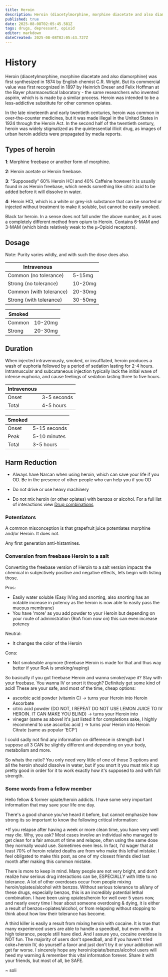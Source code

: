 ```yaml
---
title: Heroin
description: Heroin (diacetylmorphine, morphine diacetate and also diamorphine) was first synthesized in 1874 by English chemist C.R. Wright.
published: true
date: 2025-08-08T02:05:45.581Z
tags: drugs, depressant, opioid
editor: markdown
dateCreated: 2025-08-08T02:05:43.727Z
---
```


# History

Heroin (diacetylmorphine, morphine diacetate and also diamorphine) was first synthesized in 1874 by English chemist C.R. Wright. But its commercial value was first recognized in 1897 by Heinrich Dreser and Felix Hoffman at the Bayer pharmaceutical laboratory - the same researchers who invented aspirin, which is is made by a similar process. Heroin was intended to be a less-addictive substitute for other common opiates.

In the late nineteenth and early twentieth centuries, heroin was common in over-the-counter medicines, but it was made illegal in the United States in 1924 through the Heroin Act. In the second half of the twentieth century, heroin was widely stigmatized as the quintessential illicit drug, as images of urban heroin addicts were propagated by media reports.

## Types of heroin

**1**: Morphine freebase or another form of morphine.

**2**: Heroin acetate or Heroin freebase.

**3**: "Supposedly" 60% Heroin HCl and 40% Caffeine however it is usually found in as Heroin freebase, which needs something like citric acid to be added before it will dissolve in water.

**4**: Heroin HCl, which is a white or grey-ish substance that can be snorted or injected without treatment to make it soluble, but cannot be easily smoked.

Black tar heroin. In a sense does not fall under the above number, as it uses a completely different method from opium to Heroin. Contains 6-MAM and 3-MAM (which binds relatively weak to the μ-Opioid receptors).

## Dosage

Note: Purity varies wildly, and with such the dose does also.

| Intravenous |  |
|---|---|
| Common (no tolerance) | 5-15mg |
| Strong (no tolerance) | 10-20mg |
| Common (with tolerance) | 20-30mg |
| Strong (with tolerance) | 30-50mg |

| Smoked |  |
|---|---|
| Common | 10-20mg |
| Strong | 20-30mg |

## Duration

When injected intravenously, smoked, or insufflated, heroin produces a wash of euphoria followed by a period of sedation lasting for 2-4 hours. Intramuscular and subcutaneous injection typically lack the initial wave of intense euphoria, and cause feelings of sedation lasting three to five hours.

| Intravenous |  |
|---|---|
| Onset | 3-5 seconds |
| Total | 4-5 hours |

| Smoked |  |
|---|---|
| Onset | 5-15 seconds |
| Peak | 5-10 minutes |
| Total | 3-5 hours |

## Harm Reduction

* Always have Narcan when using heroin, which can save your life if you OD. Be in the presence of other people who can help you if you OD

* Do not drive or use heavy machinery

* Do not mix heroin (or other opiates) with benzos or alcohol. For a full list of interactions view [Drug combinations](/en/drug-combinations)

### Potentiators

A common misconception is that grapefruit juice potentiates morphine and/or Heroin. It does not.

Any first generation anti-histamines.

### Conversion from freebase Heroin to a salt

Converting the freebase version of Heroin to a salt version impacts the chemical in subjectively positive and negative effects, lets begin with listing those.

Pros:
- Easily water soluble (Easy IVing and snorting, also snorting has an notable increase in potency as the heroin is now able to easily pass the mucous membrane)
- You have 'more' as you add powder to your Heroin but depending on your route of administration (RoA from now on) this can even increase potency

Neutral:
- It changes the color of the Heroin

Cons:
- Not smokeable anymore (freebase Heroin is made for that and thus way better if your RoA is smoking/vaping)

So basically if you got freebase Heroin and wanna smoke/vape it? Stay with your freebase. You wanna IV or snort it though? Definitely get some kind of acid! These are your safe, and most of the time, cheap options:
- ascorbic acid powder (vitamin C) -> turns your Heroin into Heroin Ascorbate 
- citric acid powder (DO NOT, I REPEAT DO NOT USE LEMON JUICE TO IV HEROIN. IT CAN MAKE YOU BLIND) -> turns your Heroin into 
- vinegar (same as above! it's just listed it for completions sake, I highly recommend to use ascorbic acid ) -> turns your Heroin into Heroin Citrate (same as popular 'ECP')

I could sadly not find any information on difference in strength but I suppose all 3 CAN be slightly different and depending on your body, metabolism and more.

So whats the ratio? You only need very little of one of those 3 options and all the heroin should dissolve in water, but if you snort it you must mix it up pretty good in order for it to work exactly how it's supposed to and with full strength.

### Some words from a fellow member

Hello fellow & former opiate/heroin addicts. I have some very important information that may save your life one day.

There's a good chance you've heard it before, but cannot emphasize how strong its so important to know the following critical information:

*If you relapse after having a week or more clean time, you have very well may die. Why, you ask? Most cases involve an individual who managed to get clean for a fair amount of time and relapse, often using the same dose they normally would use. Sometimes even less. In fact, I'd wager that at least 70% of heroin related deaths are from who make this lethal mistake. I feel obligated to make this post, as one of my closest friends died last month after making this common mistake. 

There is more to keep in mind. Many people are not very bright, and don't realize how serious drug interactions can be, ESPECIALLY with little to no tolerance. A lot of other overdoses occur from people mixing heroin/opiates/alcohol with benzos. Without serious tolerance to all/any of these drugs, especially benzos, this is an incredibly potential lethal combination. I have been using opiates/heroin for well over 5 years now, and nearly every time I hear about someone overdosing & dying, it is either a result of benzos+opiates/alcohol, or from relapsing without stopping to think about how low their tolerance has become. 

A third killer is easily a result from mixing heroin with cocaine. It is true that many experienced users are able to handle a speedball, but even with a high tolerance, people still have died. And I assure you, cocaine overdose is NOT fun. The majority of users don't speedball, and if you haven't tried coke+heroin IV, do yourself a favor and just don't try it or your addiction will get far worse. I sincerely hope any heroin/opiate/benzo/alcohol users will heed my warning & remember this vital information forever. Share it with your friends, but most of all, be SAFE. 

~ soli